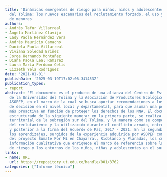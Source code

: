 ```yaml
---
title: 'Dinámicas emergentes de riesgo para niñas, niños y adolescentes en el sur
  del Tolima: los nuevos escenarios del reclutamiento forzado, el uso y la utilización
  de menores'
authors:
- Andrés Tafur Villarreal
- Ángela Martínez Clavijo
- Lady Paola Hernández Vera
- Andrés Mauricio Camacho
- Daniela Paola Villarreal
- Viviana Soledad Briñez
- Jorge Hernando Montañez
- Diana Paola Leal Ramírez
- Laura María Perdomo Celis
- Lizzeth Yela Rodríguez
date: '2021-01-01'
publishDate: '2025-03-19T17:02:06.341453Z'
publication_types:
- report
abstract: 'El documento es el producto de una alianza del Centro de Estudios Regionales
  de la Universidad del Tolima y la Asociación de Productores Ecológicos de Planadas,
  ASOPEP, en el marco de la cual se busca aportar recomendaciones a los tomadores
  de decisión en el nivel local y departamental, para que asuman una posición mucho
  más proactiva en función de proteger los derechos de los NNA. El documento está
  estructurado de la siguiente manera: en la primera parte, se realiza una caracterización
  territorial de la subregión sur del Tolima, y la manera como se comportó la dinámica
  del reclutamiento y la utilización durante el conflicto armado, entre 1990 y 2015,
  y posterior a la firma del Acuerdo de Paz, 2017 - 2021. En la segunda parte se presentan
  los aprendizajes, surgidos de la experiencia adquirida por ASOPEP como socio implementador
  del proyecto Súmate Por Mí en Chaparral, Rioblanco y Planadas, los cuales aportan
  información cualitativa que enriquece el marco de referencia sobre las dinámicas
  de riesgo y los entornos de los niños, niñas y adolescentes en el sur del Tolima.'
links:
- name: URL
  url: https://repository.ut.edu.co/handle/001/3762
categories: ["Informe técnico"]
---
```

